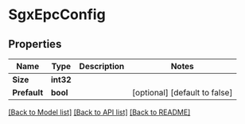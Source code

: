 # SgxEpcConfig

## Properties

Name | Type | Description | Notes
------------ | ------------- | ------------- | -------------
**Size** | **int32** |  | 
**Prefault** | **bool** |  | [optional] [default to false]

[[Back to Model list]](../README.md#documentation-for-models) [[Back to API list]](../README.md#documentation-for-api-endpoints) [[Back to README]](../README.md)


